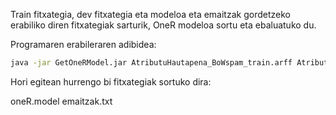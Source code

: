Train fitxategia, dev fitxategia eta modeloa eta emaitzak gordetzeko erabiliko diren fitxategiak sarturik, OneR modeloa sortu eta ebaluatuko du.

Programaren erabileraren adibidea:
```bash
java -jar GetOneRModel.jar AtributuHautapena_BoWspam_train.arff AtributuHautapena_spam_dev.arff oneR.model emaitzak.txt 
```

Hori egitean hurrengo bi fitxategiak sortuko dira:

oneR.model emaitzak.txt